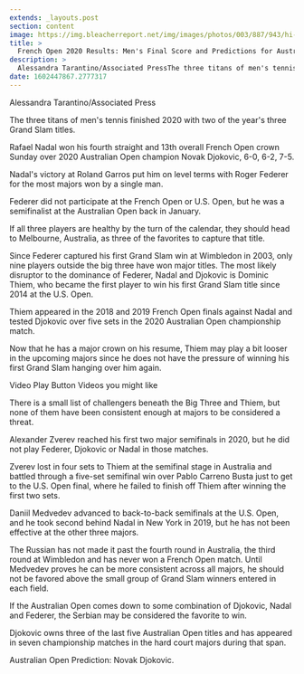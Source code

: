 ```yaml
--- 
extends: _layouts.post 
section: content 
image: https://img.bleacherreport.net/img/images/photos/003/887/943/hi-res-cd3b49096ae22611447d853b04e235ed_crop_exact.jpg?w=1200&h=1200&q=75 
title: > 
  French Open 2020 Results: Men's Final Score and Predictions for Australian Open 
description: > 
  Alessandra Tarantino/Associated PressThe three titans of men's tennis finished 2020 with two of the year's three Grand Slam titles.Rafael Nadal won his fourth straight and 13th overall French Open crown Sunday over 2020 Australian Open champion Novak Djokovic, 6-0, 6-2, 7-5.Federer did not participate at the French Open or U.S. Open, but he was a semifinalist at the Australian Open back in January.Thiem appeared in the 2018 and 2019 French Open finals against Nadal and tested Djokovic over five sets in the 2020 Australian Open championship match.If the Australian Open comes down to some combination of Djokovic, Nadal and Federer, the Serbian may be considered the favorite to win. 
date: 1602447867.2777317 
--- 
```

Alessandra Tarantino/Associated Press

The three titans of men's tennis finished 2020 with two of the year's three Grand Slam titles.

Rafael Nadal won his fourth straight and 13th overall French Open crown Sunday over 2020 Australian Open champion Novak Djokovic, 6-0, 6-2, 7-5.

Nadal's victory at Roland Garros put him on level terms with Roger Federer for the most majors won by a single man.

Federer did not participate at the French Open or U.S. Open, but he was a semifinalist at the Australian Open back in January.

If all three players are healthy by the turn of the calendar, they should head to Melbourne, Australia, as three of the favorites to capture that title.

Since Federer captured his first Grand Slam win at Wimbledon in 2003, only nine players outside the big three have won major titles. The most likely disruptor to the dominance of Federer, Nadal and Djokovic is Dominic Thiem, who became the first player to win his first Grand Slam title since 2014 at the U.S. Open.

Thiem appeared in the 2018 and 2019 French Open finals against Nadal and tested Djokovic over five sets in the 2020 Australian Open championship match.

Now that he has a major crown on his resume, Thiem may play a bit looser in the upcoming majors since he does not have the pressure of winning his first Grand Slam hanging over him again.

Video Play Button Videos you might like

There is a small list of challengers beneath the Big Three and Thiem, but none of them have been consistent enough at majors to be considered a threat.

Alexander Zverev reached his first two major semifinals in 2020, but he did not play Federer, Djokovic or Nadal in those matches.

Zverev lost in four sets to Thiem at the semifinal stage in Australia and battled through a five-set semifinal win over Pablo Carreno Busta just to get to the U.S. Open final, where he failed to finish off Thiem after winning the first two sets.

Daniil Medvedev advanced to back-to-back semifinals at the U.S. Open, and he took second behind Nadal in New York in 2019, but he has not been effective at the other three majors.

The Russian has not made it past the fourth round in Australia, the third round at Wimbledon and has never won a French Open match. Until Medvedev proves he can be more consistent across all majors, he should not be favored above the small group of Grand Slam winners entered in each field.

If the Australian Open comes down to some combination of Djokovic, Nadal and Federer, the Serbian may be considered the favorite to win.

Djokovic owns three of the last five Australian Open titles and has appeared in seven championship matches in the hard court majors during that span.

Australian Open Prediction: Novak Djokovic.